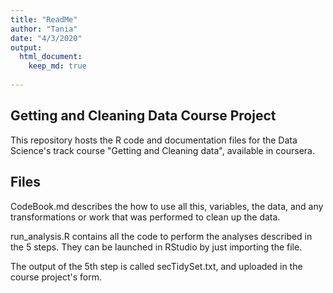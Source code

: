 ```yaml
---
title: "ReadMe"
author: "Tania"
date: "4/3/2020"
output: 
  html_document:
    keep_md: true
  
---
```




## Getting and Cleaning Data Course Project

This repository hosts the R code and documentation files for the Data Science's track course "Getting and Cleaning data", available in coursera.

## Files

CodeBook.md describes the how to use all this, variables, the data, and any transformations or work that was performed to clean up the data.

run_analysis.R contains all the code to perform the analyses described in the 5 steps. They can be launched in RStudio by just importing the file.

The output of the 5th step is called secTidySet.txt, and uploaded in the course project's form.
